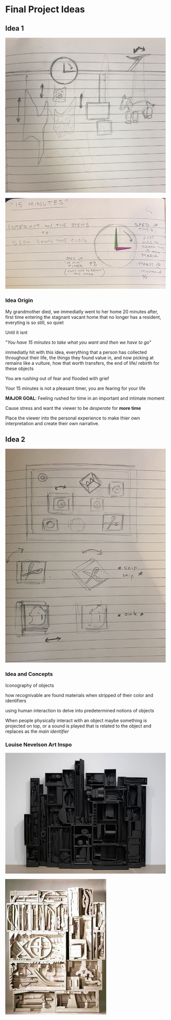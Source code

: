 # Final Project Ideas

## Idea 1

![Idea 1 sketch](Images/final%20sketch%201.jpg)

![Idea 1 Notes](Images/final%20notes.jpg)

### Idea Origin

My grandmother died, we immediatly went to her home 20 minutes after, first time entering the stagnant vacant home that no longer has a resident, everyting is so still, so quiet

Until it isnt

"*You have 15 minutes to take what you want and then we have to go*"

immediatly hit with this idea, everything that a person has collected throughout their life, the things they found value in, and now picking at remains like a vulture, how that worth transfers, the end of life/ rebirth for these objects

You are *rushing* out of fear and flooded with grief

Your 15 minutes is not a pleasant timer, you are fearing for your life

**MAJOR GOAL**: Feeling rushed for time in an important and intimate moment

Cause stress and want the viewer to be *desperate* for **more time**

Place the viewer into the personal experience to make thier own interpretation and create their own narrative.

## Idea 2

![Idea 2 Sketch](Images/final%20sketch%202.jpg)

### Idea and Concepts

Iconography of objects

how recognivable are found materials when stripped of their color and identifiers

using human interaction to delve into predetermined notions of objects

When people physically interact with an object maybe something is projected on top, or a sound is played that is related to the object and replaces as the *main identifier*

### Louise Nevelson Art Inspo

![Louise 1](Images/louise1.jpg)

![Louise 2](Images/louise2.jpg)

